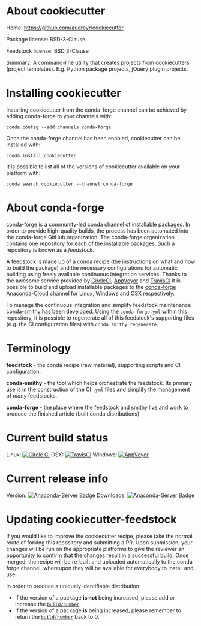 About cookiecutter
==================

Home: https://github.com/audreyr/cookiecutter

Package license: BSD-3-Clause

Feedstock license: BSD 3-Clause

Summary: A command-line utility that creates projects from cookiecutters (project templates). E.g. Python package projects, jQuery plugin projects.




Installing cookiecutter
=======================

Installing cookiecutter from the conda-forge channel can be achieved by adding conda-forge to your channels with:

```
conda config --add channels conda-forge
```

Once the conda-forge channel has been enabled, cookiecutter can be installed with:

```
conda install cookiecutter
```

It is possible to list all of the versions of cookiecutter available on your platform with:

```
conda search cookiecutter --channel conda-forge
```


About conda-forge
=================

conda-forge is a community-led conda channel of installable packages.
In order to provide high-quality builds, the process has been automated into the
conda-forge GitHub organization. The conda-forge organization contains one repository 
for each of the installable packages. Such a repository is known as a *feedstock*.

A feedstock is made up of a conda recipe (the instructions on what and how to build
the package) and the necessary configurations for automatic building using freely
available continuous integration services. Thanks to the awesome service provided by
[CircleCI](https://circleci.com/), [AppVeyor](http://www.appveyor.com/)
and [TravisCI](https://travis-ci.org/) it is possible to build and upload installable
packages to the [conda-forge](https://anaconda.org/conda-forge)
[Anaconda-Cloud](http://docs.anaconda.org/) channel for Linux, Windows and OSX respectively.

To manage the continuous integration and simplify feedstock maintenance
[conda-smithy](http://github.com/conda-forge/conda-smithy) has been developed.
Using the ``conda-forge.yml`` within this repository, it is possible to regenerate all of
this feedstock's supporting files (e.g. the CI configuration files) with ``conda smithy regenerate``.


Terminology
===========

**feedstock** - the conda recipe (raw material), supporting scripts and CI configuration.

**conda-smithy** - the tool which helps orchestrate the feedstock.
                   Its primary use is in the construction of the CI ``.yml`` files
                   and simplify the management of *many* feedstocks.

**conda-forge** - the place where the feedstock and smithy live and work to
                  produce the finished article (built conda distributions)

Current build status
====================

Linux: [![Circle CI](https://circleci.com/gh/conda-forge/cookiecutter-feedstock.svg?style=svg)](https://circleci.com/gh/conda-forge/cookiecutter-feedstock)
OSX: [![TravisCI](https://travis-ci.org/conda-forge/cookiecutter-feedstock.svg?branch=master)](https://travis-ci.org/conda-forge/cookiecutter-feedstock) 
Windows: [![AppVeyor](https://ci.appveyor.com/api/projects/status/github/conda-forge/cookiecutter-feedstock?svg=True)](https://ci.appveyor.com/project/conda-forge/cookiecutter-feedstock/branch/master)

Current release info
====================
Version: [![Anaconda-Server Badge](https://anaconda.org/conda-forge/cookiecutter/badges/version.svg)](https://anaconda.org/conda-forge/cookiecutter)
Downloads: [![Anaconda-Server Badge](https://anaconda.org/conda-forge/cookiecutter/badges/downloads.svg)](https://anaconda.org/conda-forge/cookiecutter)


Updating cookiecutter-feedstock
===============================

If you would like to improve the cookiecutter recipe, please take the normal
route of forking this repository and submitting a PR. Upon submission, your changes will
be run on the appropriate platforms to give the reviewer an opportunity to confirm that the
changes result in a successful build. Once merged, the recipe will be re-built and uploaded
automatically to the conda-forge channel, whereupon they will be available for everybody to
install and use.

In order to produce a uniquely identifiable distribution:
 * If the version of a package **is not** being increased, please add or increase
   the [``build/number``](http://conda.pydata.org/docs/building/meta-yaml.html#build-number-and-string). 
 * If the version of a package **is** being increased, please remember to return
   the [``build/number``](http://conda.pydata.org/docs/building/meta-yaml.html#build-number-and-string)
   back to 0.
